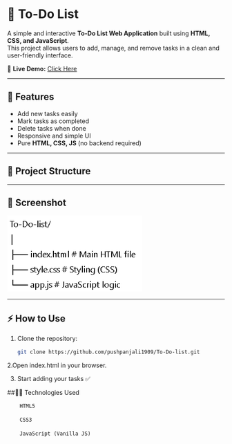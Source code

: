 # 📝 To-Do List

A simple and interactive **To-Do List Web Application** built using **HTML, CSS, and JavaScript**.  
This project allows users to add, manage, and remove tasks in a clean and user-friendly interface.  

🔗 **Live Demo:** [Click Here](https://pushpanjali1909.github.io/To-Do-list/)

---

## 🚀 Features
- Add new tasks easily  
- Mark tasks as completed  
- Delete tasks when done  
- Responsive and simple UI  
- Pure **HTML, CSS, JS** (no backend required)  

---

## 📂 Project Structure

---

## 📸 Screenshot
![To-Do List Screenshot](https://raw.githubusercontent.com/pushpanjali1909/To-Do-list/main/Screenshot.png)

 

---

## ⚡ How to Use
1. Clone the repository:
   ```bash
   git clone https://github.com/pushpanjali1909/To-Do-list.git


2.Open index.html in your browser.

3. Start adding your tasks ✅

##👩‍💻 Technologies Used

        HTML5

        CSS3

        JavaScript (Vanilla JS)


 
